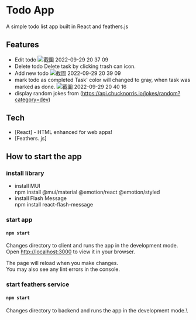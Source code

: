 # Todo App

A simple todo list app built in React and feathers.js

## Features

- Edit todo
![截圖 2022-09-29 20 37 09](https://user-images.githubusercontent.com/86973641/193184882-f2b8829a-d0a9-4bf6-81fd-f91f12ca1b7b.png)
- Delete todo
  Delete task by clicking trash can icon.
- Add new todo
![截圖 2022-09-29 20 39 09](https://user-images.githubusercontent.com/86973641/193185112-764a45b8-394c-4017-8a7a-489b36246efd.png)
- mark todo as completed
  Task' color will changed to gray, when task was marked as done.
![截圖 2022-09-29 20 40 16](https://user-images.githubusercontent.com/86973641/193185206-a19f52d0-785a-44bd-ba4b-23fcbb96cce6.png)
- display random jokes from (https://api.chucknorris.io/jokes/random?category=dev)

## Tech

- [React] - HTML enhanced for web apps!
- [Feathers. js]

## How to start the app

### install library
- install MUI \
npm install @mui/material @emotion/react @emotion/styled 
- install Flash Message \
npm install react-flash-message

### start app

#### `npm start`
Changes directory to client and runs the app in the development mode.\
Open [http://localhost:3000](http://localhost:3000) to view it in your browser.

The page will reload when you make changes.\
You may also see any lint errors in the console.


### start feathers service

#### `npm start`
Changes directory to backend and runs the app in the development mode.\




